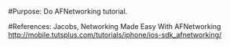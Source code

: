 #Purpose:
Do AFNetworking tutorial.

#References:
Jacobs, Networking Made Easy With AFNetworking  
<http://mobile.tutsplus.com/tutorials/iphone/ios-sdk_afnetworking/>

